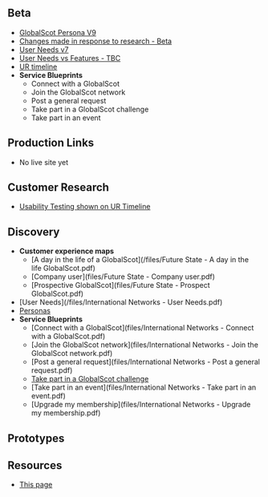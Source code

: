 ## Beta

- [GlobalScot Persona V9](files/Personas_IN_v9.pdf)
- [Changes made in response to research - Beta](files/GSchangesV11.pdf)
- [User Needs v7](files/User_needs_beta_V7.pdf)
- [User Needs vs Features - TBC](#)
- [UR timeline](timeline)
- **Service Blueprints**
  - Connect with a GlobalScot
  - Join the GlobalScot network
  - Post a general request
  - Take part in a GlobalScot challenge
  - Take part in an event

## Production Links
- No live site yet

## Customer Research
- [Usability Testing shown on UR Timeline](timeline)


## Discovery
- **Customer experience maps**
   - [A day in the life of a GlobalScot](/files/Future State - A day in the life GlobalScot.pdf)
   - [Company user](files/Future State - Company user.pdf)
   - [Prospective GlobalScot](files/Future State - Prospect GlobalScot.pdf)
- [User Needs](/files/International Networks - User Needs.pdf)
- [Personas](/files/Scotland_PLC_Personas.pdf)
- **Service Blueprints**
  - [Connect with a GlobalScot](files/International Networks - Connect with a GlobalScot.pdf)
  - [Join the GlobalScot network](files/International Networks - Join the GlobalScot network.pdf)
  - [Post a general request](files/International Networks - Post a general request.pdf)
  - [Take part in a GlobalScot challenge](files/InternationalNetworks-TakePart.pdf)
  - [Take part in an event](files/International Networks - Take part in an event.pdf)
  - [Upgrade my membership](files/International Networks - Upgrade my membership.pdf)  


## Prototypes

## Resources
- [This page](https://scotentsd.github.io/international/)





